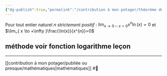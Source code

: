 ```yaml
---
{"dg-publish":true,"permalink":"/contribution à mon potager/théorème des croissances comparées pour la fonction logarithme népérien/"}
---
```


Pour tout entier naturel $n$ *strictement positif* :
$\lim_{  x \to 0\cap x>0 }x^{n}\ln(x)=0$ et $\lim_{ x \to +\infty }\frac{\ln(x)}{x^{n}}=0$
## méthode voir fonction logarithme leçon

---
[[contribution à mon potager/publiée ou presque/mathématiques\|mathématiques]] #🌱 